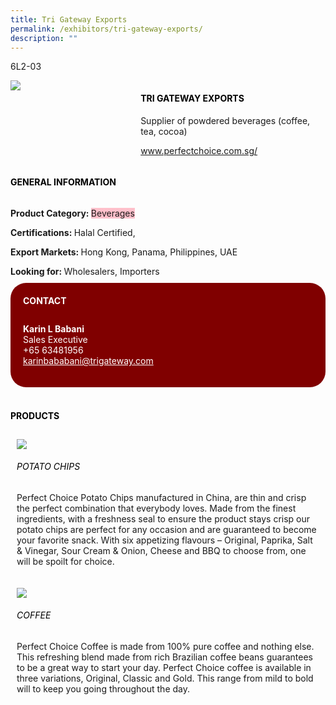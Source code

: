 ```yaml
---
title: Tri Gateway Exports
permalink: /exhibitors/tri-gateway-exports/
description: ""
---
```

<head>
	<div class="flex-paragraph">
		<!--hi there! this is a comment and will provide you with instructional guides-->
		<!--insert booth number here!-->
		<p style="text-transform: uppercase">6L2-03</p></div>
			<div class="flex-container" style="display: flex; flex-wrap: wrap;">
				<!--insert DOWNLOAD link of company logo between the " marks!-->
			<div class="card sgds" style="flex: 1 1 40%; display: block;"><img src="https://drive.google.com/uc?id=1xsZj-Ht_U5moQGyyy6V1gjfxNNlQSa36&export=download"></div>
	<div class="card-sgds" style="flex: 1 1 58%; display: block; margin-left: 3px">
		<h4 style="text-transform: uppercase; color: black;"><!--insert the exhibitor's name between the <b> tags here--><b>Tri Gateway Exports</b></h4><!--insert the exhibitor's description between the <p> tags here-->
		<p>Supplier of powdered beverages (coffee, tea, cocoa)</p>
		<!--insert the exhibitor's website link, making sure there is "https:// www." present please. make sure the entire https link goes in between the " marks-->
		<p><a href="https://perfectchoice.com.sg/" target="_blank"><!--insert the www website link here (no need for https)-->www.perfectchoice.com.sg/</a></p>
	</div>
</div>
</head>

<body>
	<h4 style="text-transform: uppercase; color: black;"><b>General Information</b></h4>
		<div class="flex-container" style="display: flex; flex-wrap: wrap;">
			<div class="card sgds" style="flex: 1 1 65%; display: block; align-self: stretch">
			<div class="flex-paragraph">
			<p><b>Product Category: </b><span style=" background-color: pink; border-radius: 10 px;"><!--insert the exhibitor's pdt cat between the <p> tags here-->Beverages</span></p> 
				<p><b>Certifications: </b><!--insert all the exhibitor's certifications between the </b> and </p> here-->Halal Certified,</p>
			<p><b>Export Markets: </b><!--insert all the exhibitor's export markets between the </b> and </p> here-->Hong Kong, Panama, Philippines, UAE</p>
			<p style="margin-bottom: 10px;"><b>Looking for: </b><!--insert all the exhibitor's potential business partners between the </b> and </p> here-->Wholesalers, Importers</p>
			</div>
		</div>
		<div class="card sgds" style="flex: 1 1 35%; padding: 10px; display: block; background-color: maroon; border-radius: 25px; align-self: center;">
		<h4 style="color: white; margin-top: 10px; margin-left: 10px;">CONTACT</h4>
		<div class="flex-paragraph">
			<!--replace with exhibitor's: -->
			<p style="padding: 10px; color: white;"><b><!-- POC name-->Karin L Babani</b><br><!-- designation-->Sales Executive<br><!--contact number-->+65 63481956<br><!-- for linking purposes, insert their email after "mailto:"...--><a href="mailto:karinbababani@trigateway.com" style="color: white;"><!--...and also include the display email before </a> here-->karinbababani@trigateway.com</a></p>
		</div>
			</div>
		</div>
	<br>
		<h4 style="text-transform: uppercase; color: black;"><b>products</b></h4>
<div style="display: flex; flex-wrap: wrap;">
  <div class="card sgds" style="flex: 1 1 47%; margin: 10px; display: block;"><!--insert the exhibitor's DOWNLOAD image for product between the " marks here-->
	<div class="flex-image" style="display: block;"><img src="https://drive.google.com/uc?id=1sdA0nThjB4xqYisIobw-lJoFwUpk_Ajt&export=download"></div>
	<div class="flex-paragraph">
		<h6 style="text-transform: uppercase; color: black;"><!--insert product name before </h6> and product description after <p>-->Potato Chips</h6>
		<p>Perfect Choice Potato Chips manufactured in 
			China, are thin and crisp the perfect combination that everybody loves. Made from the finest ingredients, with a freshness seal to ensure the product stays crisp our potato chips are perfect for any occasion and are guaranteed to become your favorite snack. With six appetizing flavours – Original, Paprika, Salt & Vinegar, Sour Cream & Onion, Cheese and BBQ to choose from, one will be spoilt for choice.</p></div>
	</div>
		<div class="card sgds" style="flex: 1 1 47%; margin: 10px; display: block;">
		<div class="flex-image" style="display: block;"><img src="https://drive.google.com/uc?id=1wJ2VHY3MZJbOZ8n7UJWTRhX61q7PJJaj&export=download"></div>
	<div class="flex-paragraph">
		<h6 style="text-transform: uppercase; color: black;">Coffee</h6>
		<p>Perfect Choice Coffee is made from 100% pure coffee and nothing else. This refreshing blend made from rich Brazilian coffee beans guarantees to be a great way to start your day. Perfect Choice coffee is available in three variations, Original, Classic and Gold. This range from mild to bold will to keep you going throughout the day.</p></div>
	</div>
	<!--don't delete these 2 tags. double check how the layout looks on the right too and lemme know if there are any problems! thank u so much for ur hardwork!-->
	</div>
</body>